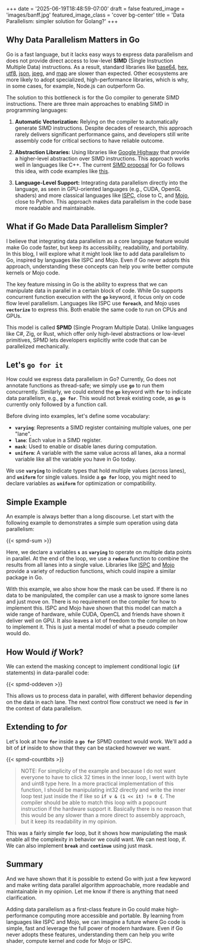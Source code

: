 +++
date = '2025-06-19T18:48:59-07:00'
draft = false
featured_image = 'images/banff.jpg'
featured_image_class = 'cover bg-center'
title = 'Data Parallelism: simpler solution for Golang?'
+++

## Why Data Parallelism Matters in Go

Go is a fast language, but it lacks easy ways to express data parallelism and does not provide direct access to low-level **SIMD** (Single Instruction Multiple Data) instructions. As a result, standard libraries like [base64](https://github.com/golang/go/issues/19636), [hex](https://github.com/golang/go/issues/68188), [utf8](https://github.com/golang/go/issues/63347), [json](https://github.com/golang/go/issues/53178), [jpeg](https://github.com/golang/go/issues/24499), and [map](https://github.com/golang/go/issues/71255) are slower than expected. Other ecosystems are more likely to adopt specialized, high-performance libraries, which is why, in some cases, for example, Node.js can outperform Go.

The solution to this bottleneck is for the Go compiler to generate SIMD instructions. There are three main approaches to enabling SIMD in programming languages:

1. **Automatic Vectorization:** Relying on the compiler to automatically generate SIMD instructions. Despite decades of research, this approach rarely delivers significant performance gains, and developers still write assembly code for critical sections to have reliable outcome.

2. **Abstraction Libraries:** Using libraries like [Google Highway](https://github.com/google/highway) that provide a higher-level abstraction over SIMD instructions. This approach works well in languages like C++. The current [SIMD proposal](https://github.com/golang/go/issues/73787) for Go follows this idea, with code examples like [this](https://github.com/AndrewHarrisSPU/simd-demo-0/blob/main/sigmoid_simd.go).

3. **Language-Level Support:** Integrating data parallelism directly into the language, as seen in GPU-oriented languages (e.g., CUDA, OpenGL shaders) and more classical languages like [ISPC](https://ispc.github.io/ispc.html), close to C, and [Mojo](https://docs.modular.com/mojo/), close to Python. This approach makes data parallelism in the code base more readable and maintainable.

## What if Go Made Data Parallelism Simpler?

I believe that integrating data parallelism as a core language feature would make Go code faster, but keep its accessibility, readability, and portability. In this blog, I will explore what it might look like to add data parallelism to Go, inspired by languages like ISPC and Mojo. Even if Go never adopts this approach, understanding these concepts can help you write better compute kernels or Mojo code.

The key feature missing in Go is the ability to express that we can manipulate data in parallel in a certain block of code. While Go supports concurrent function execution with the **`go`** keyword, it focus only on code flow level parallelism. Languages like ISPC use **`foreach`**, and Mojo uses **`vectorize`** to express this. Both enable the same code to run on CPUs and GPUs.

This model is called **SPMD** (Single Program Multiple Data). Unlike languages like C#, Zig, or Rust, which offer only high-level abstractions or low-level primitives, SPMD lets developers explicitly write code that can be parallelized mechanically.

## Let's `go for it`

How could we express data parallelism in Go? Currently, Go does not annotate functions as thread-safe; we simply use **`go`** to run them concurrently. Similarly, we could extend the **`go`** keyword with **`for`** to indicate data parallelism, e.g., **`go for`**. This would not break existing code, as **`go`** is currently only followed by a function call.

Before diving into examples, let's define some vocabulary:

- **`varying`**: Represents a SIMD register containing multiple values, one per "lane".
- **`lane`**: Each value in a SIMD register.
- **`mask`**: Used to enable or disable lanes during computation.
- **`uniform`**: A variable with the same value across all lanes, aka a normal variable like all the variable you have in Go today.

We use **`varying`** to indicate types that hold multiple values (across lanes), and **`uniform`** for single values. Inside a **`go for`** loop, you might need to declare variables as **`uniform`** for optimization or compatibility.

## Simple Example

An example is always better than a long discourse. Let start with the following example to demonstrates a simple sum operation using data parallelism:

{{< spmd-sum >}}

Here, we declare a variables **`s`** as **`varying`** to operate on multiple data points in parallel. At the end of the loop, we use a **`reduce`** function to combine the results from all lanes into a single value. Libraries like [ISPC](https://ispc.github.io/ispc.html#reductions) and [Mojo](https://docs.modular.com/mojo/stdlib/algorithm/reduction/) provide a variety of reduction functions, which could inspire a similar package in Go.

With this example, we also show how the mask can be used. If there is no data to be manipulated, the compiler can use a mask to ignore some lanes and just move on. There is no requirement on the compiler for how to implement this. ISPC and Mojo have shown that this model can match a wide range of hardware, while CUDA, OpenCL and friends have shown it deliver well on GPU. It also leaves a lot of freedom to the compiler on how to implement it. This is just a mental model of what a pseudo compiler would do.

## How Would _if_ Work?

We can extend the masking concept to implement conditional logic (**`if`** statements) in data-parallel code:

{{< spmd-oddeven >}}

This allows us to process data in parallel, with different behavior depending on the data in each lane. The next control flow construct we need is **`for`** in the context of data parallelism.

## Extending to _for_

Let's look at how **`for`** inside a **`go for`** SPMD context would work. We'll add a bit of **`if`** inside to show that they can be stacked however we want.

{{< spmd-countbits >}}

> NOTE: For simplicity of the example and because I do not want everyone to have to click 32 times in the inner loop, I went with byte and uint8 type here. In a more practical implementation of this function, I should be manipulating int32 directly and write the inner loop test just inside the if  like so **`if v & (1 << it) != 0 {`**. The compiler should be able to match this loop with a popcount instruction if the hardware support it. Basically there is no reason that this would be any slower than a more direct to assembly approach, but it keep its readability in my opinion.

This was a fairly simple **`for`** loop, but it shows how manipulating the mask enable all the complexity in behavior we could want. We can nest loop, if. We can also implement **`break`** and **`continue`** using just mask.

## Summary

And we have shown that it is possible to extend Go with just a few keyword and make writing data parallel algorithm approachable, more readable and maintainable in my opinion. Let me know if there is anything that need clarification.

Adding data parallelism as a first-class feature in Go could make high-performance computing more accessible and portable. By learning from languages like ISPC and Mojo, we can imagine a future where Go code is simple, fast and leverage the full power of modern hardware. Even if Go never adopts these features, understanding them can help you write shader, compute kernel and code for Mojo or ISPC.
